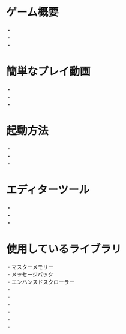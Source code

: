 # ゲーム概要
・  
・  
・  

# 簡単なプレイ動画
・  
・  
・  

# 起動方法
・  
・  
・  

# エディターツール
・  
・  
・  

# 使用しているライブラリ
・マスターメモリー  
・メッセージパック  
・エンハンスドスクローラー  
・  
・  
・  
・  
・  
・  


